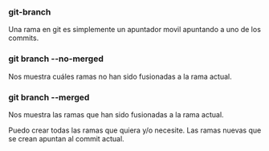 ### git-branch
Una rama en git es simplemente un apuntador movil apuntando a uno de los commits.


### git branch --no-merged
Nos muestra cuáles ramas no han sido fusionadas a la rama actual.

### git branch --merged
Nos muestra las ramas que han sido fusionadas a la rama actual.

Puedo crear todas las ramas que quiera y/o necesite.
Las ramas nuevas que se crean apuntan al commit actual.

